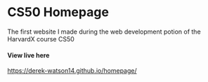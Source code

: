 # CS50 Homepage

The first website I made during the web development potion of the HarvardX course CS50

#### View live here

https://derek-watson14.github.io/homepage/

